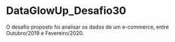 # DataGlowUp_Desafio30
O desafio proposto foi analisar os dados de um e-commerce, entre Outubro/2019 e Fevereiro/2020.
